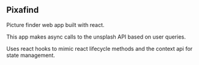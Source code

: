 ## Pixafind

Picture finder web app built with react.

This app makes async calls to the unsplash API based on user queries.

Uses react hooks to mimic react lifecycle methods and the context api for state management.
